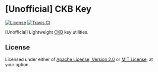 # [Unofficial] CKB Key

[![License]](#license)
[![Travis CI]](https://travis-ci.com/yangby-cryptape/ckb-key)

[Unofficial] Lightweight [CKB] key utilities.

[License]: https://img.shields.io/badge/License-Apache--2.0%20OR%20MIT-blue.svg
[Travis CI]: https://img.shields.io/travis/com/yangby-cryptape/ckb-key.svg

## License

Licensed under either of [Apache License, Version 2.0] or [MIT License], at
your option.

[Apache License, Version 2.0]: LICENSE-APACHE
[MIT License]: LICENSE-MIT

[CKB]: https://github.com/nervosnetwork/ckb
